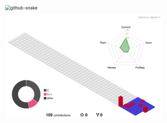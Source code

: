 <picture>
  <source media="(prefers-color-scheme: dark)" srcset="https://github.com/Pingquan2024/Pingquan2024/blob/output/github-contribution-grid-snake-dark.svg" />
  <source media="(prefers-color-scheme: light)" srcset="https://github.com/Pingquan2024/Pingquan2024/blob/output/github-contribution-grid-snake.svg" />
  <img alt="github-snake" src="github-snake.svg" />
</picture>

![](./profile-3d-contrib/profile-gitblock.svg)
